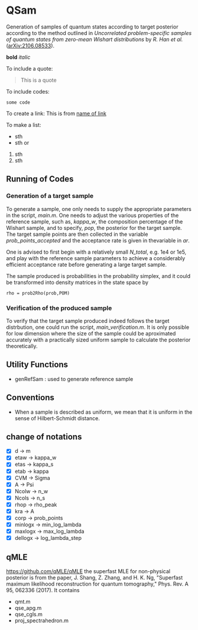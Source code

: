# QSam
Generation of samples of quantum states according to target posterior according to the method outlined in 
*Uncorrelated problem-specific samples of quantum states from zero-mean Wishart distributions* by *R. Han et al.* 
([arXiv:2106.08533](https://arxiv.org/abs/2106.08533)). 

**bold**
*italic*

To include a quote:
> This is a quote

To include codes:
```
some code
```

To create a link:
This is from [name of link](https://address.of.the.site)

To make a list:
- sth
- sth
or
1. sth
2. sth

## Running of Codes
### Generation of a target sample
To generate a sample, one only needs to supply the appropriate parameters in the script, *main.m*. One needs to adjust the various properties of the reference sample, such as, *kappa_w*, the composition percentage of the Wishart sample, and to specify, *pop*, the posterior for the target sample. The target sample points are then collected in the variable *prob_points_accepted* and the acceptance rate is given in thevariable in *ar*. 

One is advised to first begin with a relatively small *N_total*, e.g. 1e4 or 1e5, and play with the reference sample parameters to achieve a considerably efficient acceptance rate before generating a large target sample.

The sample produced is probabilities in the probability simplex, and it could be transformed into density matrices in the state space by
```
rho = prob2Rho(prob,POM)
```
### Verification of the produced sample
To verify that the target sample produced indeed follows the target distrbution, one could run the script, *main_verification.m*. It is only possible for low dimension where the size of the sample could be aproximated accurately with a practically sized uniform sample to calculate the posterior theoretically.
 
## Utility Functions
- genRefSam : used to generate reference sample

## Conventions
- When a sample is described as uniform, we mean that it is uniform in the sense of Hilbert-Schmidt distance.

## change of notations
- [x] d -> m
- [x] etaw -> kappa_w
- [x] etas -> kappa_s
- [x] etab -> kappa
- [x] CVM -> Sigma
- [x] A -> Psi
- [x] Ncolw -> n_w
- [x] Ncols -> n_s
- [x] rhop -> rho_peak
- [x] kra -> A 
- [x] corp -> prob_points
- [x] minlogx -> min_log_lambda
- [x] maxlogx -> max_log_lambda
- [x] dellogx -> log_lambda_step

## qMLE
https://github.com/qMLE/qMLE
the superfast MLE for non-physical posterior is from the paper, 
J. Shang, Z. Zhang, and H. K. Ng, "Superfast maximum likelihood reconstruction for quantum tomography," Phys. Rev. A 95, 062336 (2017).
It contains 
- qmt.m
- qse_apg.m
- qse_cgls.m
- proj_spectrahedron.m
